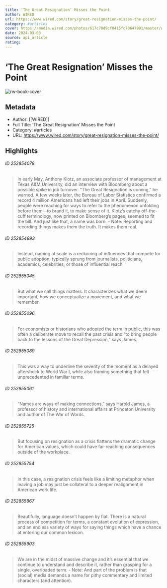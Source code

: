 ```yaml
---
title: ‘The Great Resignation’ Misses the Point
author: WIRED
url: https://www.wired.com/story/great-resignation-misses-the-point/
category: #articles
cover: https://media.wired.com/photos/617c78d9cf0415fc70647991/master/w_2240,c_limit/The-Great-Resignation.jpg
date: 2024-03-03
source: api_article
rating:
---
```

# ‘The Great Resignation’ Misses the Point

![rw-book-cover](https://media.wired.com/photos/617c78d9cf0415fc70647991/master/w_2240,c_limit/The-Great-Resignation.jpg)

## Metadata
- Author: [[WIRED]]
- Full Title: ‘The Great Resignation’ Misses the Point
- Category: #articles
- URL: https://www.wired.com/story/great-resignation-misses-the-point/

## Highlights
###### ID 252854078
> In early May, Anthony Klotz, an associate professor of management at Texas A&M University, did an interview with Bloomberg about a possible spike in job turnover. “The Great Resignation is coming,” he warned. A few weeks later, the Bureau of Labor Statistics confirmed a record 4 million Americans had left their jobs in April. Suddenly, people were reaching for ways to refer to the phenomenon unfolding before them—to brand it, to make sense of it. Klotz’s catchy off-the-cuff terminology, now printed on Bloomberg’s pages, seemed to fit the bill. And just like that, a name was born.
    - Note: Reporting and recording things makes them the truth. It makes them real.
    
###### ID 252854993
> Instead, naming at scale is a reckoning of influences that compete for public adoption, typically sprung from journalists, politicians, academics, celebrities, or those of influential reach
    
###### ID 252855045
> But what we call things matters. It characterizes what we deem important, how we conceptualize a movement, and what we remember
    
###### ID 252855096
> For economists or historians who adopted the term in public, this was often a deliberate move to recall the past crisis and “to bring people back to the lessons of the Great Depression,” says James.
    
###### ID 252855089
> This was a way to underline the severity of the moment as a delayed aftershock to World War I, while also framing something that felt unprecedented in familiar terms.
    
###### ID 252855061
> “Names are ways of making connections,” says Harold James, a professor of history and international affairs at Princeton University and author of The War of Words.
    
###### ID 252855725
> But focusing on resignation as a crisis flattens the dramatic change for American values, which could have far-reaching consequences outside of the workplace.
    
###### ID 252855754
> In this case, a resignation crisis feels like a limiting metaphor when leaving a job may just be collateral to a deeper realignment in American work life.
    
###### ID 252855867
> Beautifully, language doesn’t happen by fiat. There is a natural process of competition for terms, a constant evolution of expression, and an endless variety of ways for saying things which have a chance at entering our common lexicon.
    
###### ID 252855903
> We are in the midst of massive change and it’s essential that we continue to understand and describe it, rather than grasping for a single, overloaded term.
    - Note: And part of the problem is that (social) media demands a name for pithy commentary and limited characters (and attention).
    
